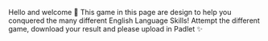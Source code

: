 Hello and welcome 📢
This game in this page are design to help you conquered the many different English Language Skills! Attempt the different game, download your result and please upload in Padlet ✨
